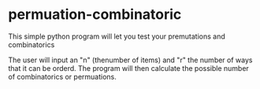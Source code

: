 # permuation-combinatoric

This simple python program will let you test your premutations and combinatorics 

The user will input an "n" (thenumber of items) and "r" the number of ways that it can be orderd. The program will then calculate the
possible number of combinatorics or permuations. 
